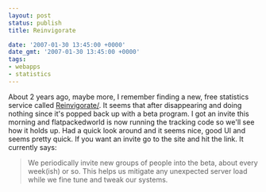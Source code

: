 ```yaml
---
layout: post
status: publish
title: Reinvigorate

date: '2007-01-30 13:45:00 +0000'
date_gmt: '2007-01-30 13:45:00 +0000'
tags:
- webapps
- statistics
---
```

About 2 years ago, maybe more, I remember finding a new, free statistics service called <a href="http://www.reinvigorate.net/">Reinvigorate/</a>. It seems that after disappearing and doing nothing since it's popped back up with a beta program.
I got an invite this morning and flatpackedworld is now running the tracking code so we'll see how it holds up. Had a quick look around and it seems nice, good UI and seems pretty quick.
If you want an invite go to the site and hit the link. It currently says:
<blockquote><p>
We periodically invite new groups of people into the beta, about every week(ish) or so. This helps us mitigate any unexpected server load while we fine tune and tweak our systems.
</blockquote>
